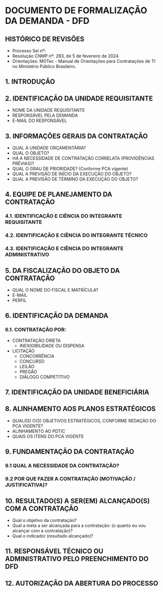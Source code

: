 # DOCUMENTO DE FORMALIZAÇÃO DA DEMANDA - DFD

## HISTÓRICO DE REVISÕES

- Processo Sei nº:
- Resolução CNMP nº: 283, de 5 de fevereiro de 2024
- Orientações: MOTec - Manual de Orientações para Contratações de TI no Ministério Público Brasileiro.

## 1. INTRODUÇÃO

## 2. IDENTIFICAÇÃO DA UNIDADE REQUISITANTE

- NOME DA UNIDADE REQUISITANTE
- RESPONSÁVEL PELA DEMANDA
- E-MAIL DO RESPONSÁVEL

## 3. INFORMAÇÕES GERAIS DA CONTRATAÇÃO

- QUAL A UNIDADE ORÇAMENTÁRIA?
- QUAL O OBJETO?
- HÁ A NECESSIDADE DE CONTRATAÇÃO CORRELATA (PROVIDÊNCIAS PRÉVIAS)?
- QUAL O GRAU DE PRIORIDADE? (Conforme PCA vigente)
- QUAL A PREVISÃO DE INÍCIO DA EXECUÇÃO DO OBJETO?
- QUAL A PREVISÃO DE TÉRMINO DA EXECUÇÃO DO OBJETO?

## 4. EQUIPE DE PLANEJAMENTO DA CONTRATAÇÃO

### 4.1. IDENTIFICAÇÃO E CIÊNCIA DO INTEGRANTE REQUISITANTE

### 4.2. IDENTIFICAÇÃO E CIÊNCIA DO INTEGRANTE TÉCNICO

### 4.3. IDENTIFICAÇÃO E CIÊNCIA DO INTEGRANTE ADMINISTRATIVO

## 5. DA FISCALIZAÇÃO DO OBJETO DA CONTRATAÇÃO

- QUAL O NOME DO FISCAL E MATRÍCULA?
- E-MAIL
- PERFIL

## 6. IDENTIFICAÇÃO DA DEMANDA

### 6.1. CONTRATAÇÃO POR:

- CONTRATAÇÃO DIRETA
  - INEXIGIBILIDADE OU DISPENSA
- LICITAÇÃO
  - CONCORRÊNCIA
  - CONCURSO
  - LEILÃO
  - PREGÃO
  - DIÁLOGO COMPETITIVO

## 7. IDENTIFICAÇÃO DA UNIDADE BENEFICIÁRIA

## 8. ALINHAMENTO AOS PLANOS ESTRATÉGICOS

- QUAL(IS) O(S) OBJETIVOS ESTRATÉGICOS, CONFORME REDAÇÃO DO PCA VIGENTE?
- ALINHAMENTO AO PDTIC
- QUAIS OS ITENS DO PCA VIGENTE

## 9. FUNDAMENTAÇÃO DA CONTRATAÇÃO

### 9.1 QUAL A NECESSIDADE DA CONTRATAÇÃO?

### 9.2 POR QUE FAZER A CONTRATAÇÃO (MOTIVAÇÃO / JUSTIFICATIVA)?

## 10. RESULTADO(S) A SER(EM) ALCANÇADO(S) COM A CONTRATAÇÃO

- Qual o objetivo da contratação?
- Qual a meta a ser alcançada para a contratação: (o quanto eu vou alcançar com a contratação)?
- Qual o indicador (resultado alcançado)?

## 11. RESPONSÁVEL TÉCNICO OU ADMINISTRATIVO PELO PREENCHIMENTO DO DFD

## 12. AUTORIZAÇÃO DA ABERTURA DO PROCESSO
